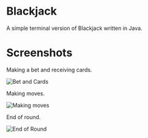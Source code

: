 # Blackjack
A simple terminal version of Blackjack written in Java.

# Screenshots
Making a bet and receiving cards.

![Bet and Cards](https://github.com/ManVanMaan/Blackjack/blob/master/Images/Bet.PNG)

Making moves.

![Making moves](https://github.com/ManVanMaan/Blackjack/blob/master/Images/Moves.PNG)

End of round.

![End of Round](https://github.com/ManVanMaan/Blackjack/blob/master/Images/RoundEnd.PNG)
